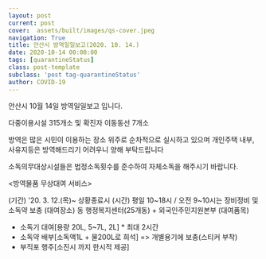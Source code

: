 ```yaml
---
layout: post
current: post
cover:  assets/built/images/qs-cover.jpeg
navigation: True
title: 안산시 방역일일보고(2020. 10. 14.)
date: 2020-10-14 00:00:00
tags: [quarantineStatus]
class: post-template
subclass: 'post tag-quarantineStatus'
author: COVID-19
---
```


안산시 10월 14일 방역일일보고 입니다.

다중이용시설 315개소 및 확진자 이동동선 7개소

방역은 많은 시민이 이용하는 장소 위주로 순차적으로 실시하고 있으며 개인주택 내부, 사유지등은 방역해드리기 어려우니 양해 부탁드립니다

소독의무대상시설들은 법정소독횟수를 준수하여 자체소독을 해주시기 바랍니다.

<방역물품 무상대여 서비스>

(기간) '20. 3. 12.(목)~ 상황종료시
(시간) 평일 10~18시 / 오전 9~10시는 장비정비 및 소독약 보충
(대여장소) 동 행정복지센터(25개동) + 외국인주민지원본부
(대여품목)
- 소독기 대여[용량 20L, 5~7L, 2L] * 최대 2시간
- 소독약 배부[소독액1L + 물200L로 희석] => 개별용기에 보충(스티커 부착)
- 부직포 행주[소진시 까지 한시적 제공]
